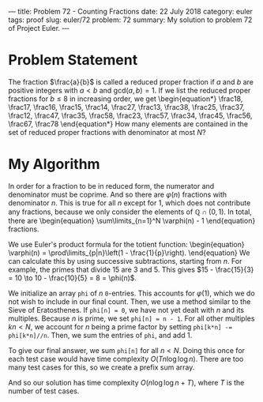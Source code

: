 ‐‐‐
title: Problem 72 - Counting Fractions
date: 22 July 2018
category: euler
tags: proof
slug: euler/72
problem: 72
summary: My solution to problem 72 of Project Euler.
‐‐‐

# Problem Statement

The fraction $\frac{a}{b}$ is called a reduced proper fraction if $a$ and $b$ are positive integers with $a < b$ and $\mathrm{gcd}(a,b) = 1$.
If we list the reduced proper fractions for $b \le 8$ in increasing order, we get
\begin{equation*}
	\frac18, \frac17, \frac16, \frac15, \frac14, \frac27, \frac13, \frac38, \frac25, \frac37, \frac12, \frac47, \frac35, \frac58, \frac23, \frac57, \frac34, \frac45, \frac56, \frac67, \frac78 
\end{equation*}
How many elements are contained in the set of reduced proper fractions with denominator at most $N$?

# My Algorithm

In order for a fraction to be in reduced form, the numerator and denominator must be coprime.
And so there are $\varphi(n)$ fractions with denominator $n$.
This is true for all $n$ except for 1, which does not contribute any fractions, because we only consider the elements of $\mathbb{Q} \cap (0,1)$.
In total, there are
\begin{equation}
	\sum\limits_{n=1}^N \varphi(n) - 1
\end{equation}
fractions.

We use Euler's product formula for the totient function:
\begin{equation}
	\varphi(n) = \prod\limits_{p|n}\left(1 - \frac{1}{p}\right).
\end{equation}
We can calculate this by using successive subtractions, starting from $n$.
For example, the primes that divide 15 are 3 and 5.
This gives $15 - \frac{15}{3} = 10 \to 10 - \frac{10}{5} = 8 = \phi(n)$.

We initialize an array `phi` of $n$ `0`-entries.
This accounts for $\varphi(1)$, which we do not wish to include in our final count.
Then, we use a method similar to the Sieve of Eratosthenes.
If `phi[n] = 0`, we have not yet dealt with $n$ and its multiples.
Because $n$ is prime, we set `phi[n] = n - 1`.
For all other multiples $kn < N$, we account for $n$ being a prime factor by setting `phi[k*n] -= phi[k*n]//n`.
Then, we sum the entries of `phi`, and add 1.

To give our final answer, we sum `phi[n]` for all $n < N$.
Doing this once for each test case would have time complexity $O(Tn\log\log n)$.
There are too many test cases for this, so we create a prefix sum array.

And so our solution has time complexity $O(n\log\log n + T)$, where $T$ is the number of test cases.